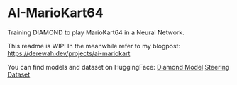 # AI-MarioKart64

Training DIAMOND to play MarioKart64 in a Neural Network.


This readme is WIP! In the meanwhile refer to my blogpost:
https://derewah.dev/projects/ai-mariokart

You can find models and dataset on HuggingFace:
[Diamond Model](https://huggingface.co/DereWah/diamond-mariokart64)
[Steering Dataset](https://huggingface.co/datasets/DereWah/mk64-steering)